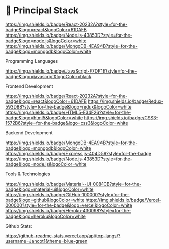 # 🚀 Principal Stack 
https://img.shields.io/badge/React-20232A?style=for-the-badge&logo=react&logoColor=61DAFB https://img.shields.io/badge/Node.js-43853D?style=for-the-badge&logo=node.js&logoColor=white https://img.shields.io/badge/MongoDB-4EA94B?style=for-the-badge&logo=mongodb&logoColor=white 

Programming Languages

https://img.shields.io/badge/JavaScript-F7DF1E?style=for-the-badge&logo=javascript&logoColor=black

Frontend Development

https://img.shields.io/badge/React-20232A?style=for-the-badge&logo=react&logoColor=61DAFB https://img.shields.io/badge/Redux-593D88?style=for-the-badge&logo=redux&logoColor=white https://img.shields.io/badge/HTML5-E34F26?style=for-the-badge&logo=html5&logoColor=white https://img.shields.io/badge/CSS3-1572B6?style=for-the-badge&logo=css3&logoColor=white

Backend Development

https://img.shields.io/badge/MongoDB-4EA94B?style=for-the-badge&logo=mongodb&logoColor=white https://img.shields.io/badge/Express.js-404D59?style=for-the-badge https://img.shields.io/badge/Node.js-43853D?style=for-the-badge&logo=node.js&logoColor=white 

Tools & Technologies

https://img.shields.io/badge/Material--UI-0081CB?style=for-the-badge&logo=material-ui&logoColor=white https://img.shields.io/badge/GitHub-100000?style=for-the-badge&logo=github&logoColor=white https://img.shields.io/badge/Vercel-000000?style=for-the-badge&logo=vercel&logoColor=white https://img.shields.io/badge/Heroku-430098?style=for-the-badge&logo=heroku&logoColor=white


Github Stats:

https://github-readme-stats.vercel.app/api/top-langs/?username=Jancot1&theme=blue-green
